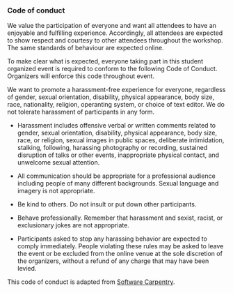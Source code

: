 
### Code of conduct

We value the participation of everyone and want all attendees to have an enjoyable and fulfilling experience. Accordingly, all attendees are expected to show respect and courtesy to other attendees throughout the workshop. The same standards of behaviour are expected online.

To make clear what is expected, everyone taking part in this student organized event is required to conform to the following Code of Conduct. Organizers will enforce this code throughout event.

We want to promote a harassment-free experience for everyone, regardless of gender, sexual orientation, disability, physical appearance, body size, race, nationality, religion, operanting system, or  choice of text editor. We do not tolerate harassment of participants in any form.

* Harassment includes offensive verbal or written comments related to gender, sexual orientation, disability, physical appearance, body size, race, or religion, sexual images in public spaces, deliberate intimidation, stalking, following, harassing photography or recording, sustained disruption of talks or other events, inappropriate physical contact, and unwelcome sexual attention.

* All communication should be appropriate for a professional audience including people of many different backgrounds. Sexual language and imagery is not appropriate.

* Be kind to others. Do not insult or put down other participants.

* Behave professionally. Remember that harassment and sexist, racist, or exclusionary jokes are not appropriate.

* Participants asked to stop any harassing behavior are expected to comply immediately. People violating these rules may be asked to leave the event or be excluded from the online venue at the sole discretion of the organizers, without a refund of any charge that may have been levied.

This code of conduct is adapted from [Software Carpentry](http://software-carpentry.org/conduct/).
